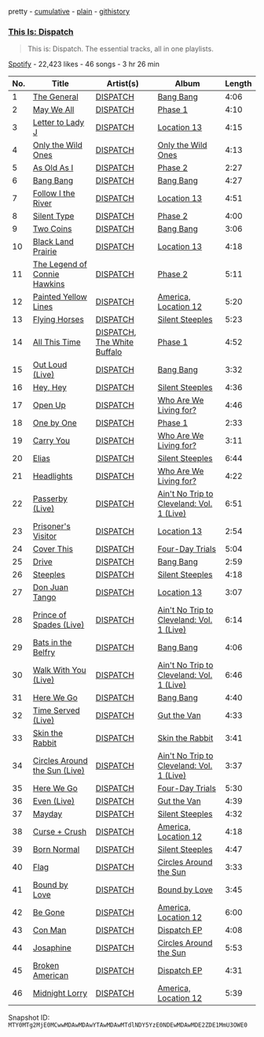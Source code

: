 pretty - [cumulative](/playlists/cumulative/37i9dQZF1DWVRrLXgTbWFy.md) - [plain](/playlists/plain/37i9dQZF1DWVRrLXgTbWFy) - [githistory](https://github.githistory.xyz/mackorone/spotify-playlist-archive/blob/main/playlists/plain/37i9dQZF1DWVRrLXgTbWFy)

### [This Is: Dispatch](https://open.spotify.com/playlist/37i9dQZF1DWVRrLXgTbWFy)

> This is: Dispatch\. The essential tracks, all in one playlists.

[Spotify](https://open.spotify.com/user/spotify) - 22,423 likes - 46 songs - 3 hr 26 min

| No. | Title | Artist(s) | Album | Length |
|---|---|---|---|---|
| 1 | [The General](https://open.spotify.com/track/6n6EXIwLtNwe4u4CFzENYm) | [DISPATCH](https://open.spotify.com/artist/6v4jPZO3UIDNJIgdxRxtr9) | [Bang Bang](https://open.spotify.com/album/0tN2TkilPoLmqN21UJBC77) | 4:06 |
| 2 | [May We All](https://open.spotify.com/track/1vUhUVQLAsQ4NO7eTX2iPD) | [DISPATCH](https://open.spotify.com/artist/6v4jPZO3UIDNJIgdxRxtr9) | [Phase 1](https://open.spotify.com/album/5pBSRdesFYKPhFQkJyVaKf) | 4:10 |
| 3 | [Letter to Lady J](https://open.spotify.com/track/2B0KBHKwtBUEP322xjivAX) | [DISPATCH](https://open.spotify.com/artist/6v4jPZO3UIDNJIgdxRxtr9) | [Location 13](https://open.spotify.com/album/7xsvlh4xGPtFwLBoM8fwtN) | 4:15 |
| 4 | [Only the Wild Ones](https://open.spotify.com/track/2acbW2I3x82OmRfKdV4hZq) | [DISPATCH](https://open.spotify.com/artist/6v4jPZO3UIDNJIgdxRxtr9) | [Only the Wild Ones](https://open.spotify.com/album/1j8RzcdyqwVeY0GYcM1RuT) | 4:13 |
| 5 | [As Old As I](https://open.spotify.com/track/1u7S2aLWpBYvSyRtnrAz6L) | [DISPATCH](https://open.spotify.com/artist/6v4jPZO3UIDNJIgdxRxtr9) | [Phase 2](https://open.spotify.com/album/4UwisqyTV8uD2ZcqzLiPo9) | 2:27 |
| 6 | [Bang Bang](https://open.spotify.com/track/2yGoiZes2YcueNA4nGDmdS) | [DISPATCH](https://open.spotify.com/artist/6v4jPZO3UIDNJIgdxRxtr9) | [Bang Bang](https://open.spotify.com/album/0tN2TkilPoLmqN21UJBC77) | 4:27 |
| 7 | [Follow I the River](https://open.spotify.com/track/5HOlRDfcAOoVn0LEry3S9A) | [DISPATCH](https://open.spotify.com/artist/6v4jPZO3UIDNJIgdxRxtr9) | [Location 13](https://open.spotify.com/album/7xsvlh4xGPtFwLBoM8fwtN) | 4:51 |
| 8 | [Silent Type](https://open.spotify.com/track/10tST99CjYXvwWjm31qgo4) | [DISPATCH](https://open.spotify.com/artist/6v4jPZO3UIDNJIgdxRxtr9) | [Phase 2](https://open.spotify.com/album/4UwisqyTV8uD2ZcqzLiPo9) | 4:00 |
| 9 | [Two Coins](https://open.spotify.com/track/0wsis8nb0CLqWoRvEPvwiS) | [DISPATCH](https://open.spotify.com/artist/6v4jPZO3UIDNJIgdxRxtr9) | [Bang Bang](https://open.spotify.com/album/0tN2TkilPoLmqN21UJBC77) | 3:06 |
| 10 | [Black Land Prairie](https://open.spotify.com/track/2e4oZfNCzmxePxVB4UA1aX) | [DISPATCH](https://open.spotify.com/artist/6v4jPZO3UIDNJIgdxRxtr9) | [Location 13](https://open.spotify.com/album/7xsvlh4xGPtFwLBoM8fwtN) | 4:18 |
| 11 | [The Legend of Connie Hawkins](https://open.spotify.com/track/0JhyRWLBB99GRmQS8EzZij) | [DISPATCH](https://open.spotify.com/artist/6v4jPZO3UIDNJIgdxRxtr9) | [Phase 2](https://open.spotify.com/album/4UwisqyTV8uD2ZcqzLiPo9) | 5:11 |
| 12 | [Painted Yellow Lines](https://open.spotify.com/track/36G0EHyZxajeNwD1aIEl5F) | [DISPATCH](https://open.spotify.com/artist/6v4jPZO3UIDNJIgdxRxtr9) | [America, Location 12](https://open.spotify.com/album/2GkDG2SbBX4lewmepYLAYV) | 5:20 |
| 13 | [Flying Horses](https://open.spotify.com/track/5bO5xc5BHe1aTsaqyRZLNU) | [DISPATCH](https://open.spotify.com/artist/6v4jPZO3UIDNJIgdxRxtr9) | [Silent Steeples](https://open.spotify.com/album/6uEgPlkfgRwWwEa4w62ZC2) | 5:23 |
| 14 | [All This Time](https://open.spotify.com/track/1y5JQk69pHVQzldFlaACJI) | [DISPATCH](https://open.spotify.com/artist/6v4jPZO3UIDNJIgdxRxtr9), [The White Buffalo](https://open.spotify.com/artist/3ohcHMuUq1717s8AH17hfT) | [Phase 1](https://open.spotify.com/album/5pBSRdesFYKPhFQkJyVaKf) | 4:52 |
| 15 | [Out Loud \(Live\)](https://open.spotify.com/track/1qmFsdNHa7QB1PRbSkkI0r) | [DISPATCH](https://open.spotify.com/artist/6v4jPZO3UIDNJIgdxRxtr9) | [Bang Bang](https://open.spotify.com/album/0tN2TkilPoLmqN21UJBC77) | 3:32 |
| 16 | [Hey, Hey](https://open.spotify.com/track/1CPu7d0xuY8Vuhd160AXqU) | [DISPATCH](https://open.spotify.com/artist/6v4jPZO3UIDNJIgdxRxtr9) | [Silent Steeples](https://open.spotify.com/album/6uEgPlkfgRwWwEa4w62ZC2) | 4:36 |
| 17 | [Open Up](https://open.spotify.com/track/4GFAu0p2aXgXxzEquGiv3v) | [DISPATCH](https://open.spotify.com/artist/6v4jPZO3UIDNJIgdxRxtr9) | [Who Are We Living for?](https://open.spotify.com/album/4IchgM9ZxWY1P2B3CD8vBj) | 4:46 |
| 18 | [One by One](https://open.spotify.com/track/1FLUzN82CfmhHHyOgSrNme) | [DISPATCH](https://open.spotify.com/artist/6v4jPZO3UIDNJIgdxRxtr9) | [Phase 1](https://open.spotify.com/album/5pBSRdesFYKPhFQkJyVaKf) | 2:33 |
| 19 | [Carry You](https://open.spotify.com/track/0k5XAy0jvxUD7tfYabdh33) | [DISPATCH](https://open.spotify.com/artist/6v4jPZO3UIDNJIgdxRxtr9) | [Who Are We Living for?](https://open.spotify.com/album/4IchgM9ZxWY1P2B3CD8vBj) | 3:11 |
| 20 | [Elias](https://open.spotify.com/track/4TxHeNgKUd5erPefZOtGhA) | [DISPATCH](https://open.spotify.com/artist/6v4jPZO3UIDNJIgdxRxtr9) | [Silent Steeples](https://open.spotify.com/album/6uEgPlkfgRwWwEa4w62ZC2) | 6:44 |
| 21 | [Headlights](https://open.spotify.com/track/6sJ9sVZDWuuxycGL0Fsx0m) | [DISPATCH](https://open.spotify.com/artist/6v4jPZO3UIDNJIgdxRxtr9) | [Who Are We Living for?](https://open.spotify.com/album/4IchgM9ZxWY1P2B3CD8vBj) | 4:22 |
| 22 | [Passerby \(Live\)](https://open.spotify.com/track/6hGmH2fy9qpiUolj3WZDdY) | [DISPATCH](https://open.spotify.com/artist/6v4jPZO3UIDNJIgdxRxtr9) | [Ain't No Trip to Cleveland: Vol\. 1 \(Live\)](https://open.spotify.com/album/05etf1lU1wskhttwwalWt5) | 6:51 |
| 23 | [Prisoner's Visitor](https://open.spotify.com/track/4CyDZ0uaDfmp2hfDKQAhyM) | [DISPATCH](https://open.spotify.com/artist/6v4jPZO3UIDNJIgdxRxtr9) | [Location 13](https://open.spotify.com/album/7xsvlh4xGPtFwLBoM8fwtN) | 2:54 |
| 24 | [Cover This](https://open.spotify.com/track/2eFvLVXiuZFthQi3AfRZ6S) | [DISPATCH](https://open.spotify.com/artist/6v4jPZO3UIDNJIgdxRxtr9) | [Four\-Day Trials](https://open.spotify.com/album/6uBXaU3i6MoX4au7MWSvCa) | 5:04 |
| 25 | [Drive](https://open.spotify.com/track/2vWn8JV1h7Can62UIWzTaA) | [DISPATCH](https://open.spotify.com/artist/6v4jPZO3UIDNJIgdxRxtr9) | [Bang Bang](https://open.spotify.com/album/0tN2TkilPoLmqN21UJBC77) | 2:59 |
| 26 | [Steeples](https://open.spotify.com/track/0gEoCrU6xxT1W9uukef0Ry) | [DISPATCH](https://open.spotify.com/artist/6v4jPZO3UIDNJIgdxRxtr9) | [Silent Steeples](https://open.spotify.com/album/6uEgPlkfgRwWwEa4w62ZC2) | 4:18 |
| 27 | [Don Juan Tango](https://open.spotify.com/track/7fySj7TrmP6J2ZHottIbEE) | [DISPATCH](https://open.spotify.com/artist/6v4jPZO3UIDNJIgdxRxtr9) | [Location 13](https://open.spotify.com/album/7xsvlh4xGPtFwLBoM8fwtN) | 3:07 |
| 28 | [Prince of Spades \(Live\)](https://open.spotify.com/track/1JGpEwN5VfCDvnoedlDmEg) | [DISPATCH](https://open.spotify.com/artist/6v4jPZO3UIDNJIgdxRxtr9) | [Ain't No Trip to Cleveland: Vol\. 1 \(Live\)](https://open.spotify.com/album/05etf1lU1wskhttwwalWt5) | 6:14 |
| 29 | [Bats in the Belfry](https://open.spotify.com/track/7FA1ppdbeJfRW7OnXQByNX) | [DISPATCH](https://open.spotify.com/artist/6v4jPZO3UIDNJIgdxRxtr9) | [Bang Bang](https://open.spotify.com/album/0tN2TkilPoLmqN21UJBC77) | 4:06 |
| 30 | [Walk With You \(Live\)](https://open.spotify.com/track/5klyccqwBPtIPpsDD0JP1j) | [DISPATCH](https://open.spotify.com/artist/6v4jPZO3UIDNJIgdxRxtr9) | [Ain't No Trip to Cleveland: Vol\. 1 \(Live\)](https://open.spotify.com/album/05etf1lU1wskhttwwalWt5) | 6:46 |
| 31 | [Here We Go](https://open.spotify.com/track/54hVYvjP7uWq4mYfMeZYBO) | [DISPATCH](https://open.spotify.com/artist/6v4jPZO3UIDNJIgdxRxtr9) | [Bang Bang](https://open.spotify.com/album/0tN2TkilPoLmqN21UJBC77) | 4:40 |
| 32 | [Time Served \(Live\)](https://open.spotify.com/track/2E6RzZbEdyAlelOlQBJUG1) | [DISPATCH](https://open.spotify.com/artist/6v4jPZO3UIDNJIgdxRxtr9) | [Gut the Van](https://open.spotify.com/album/0lwkFljU2lwnfkoM7i9vu9) | 4:33 |
| 33 | [Skin the Rabbit](https://open.spotify.com/track/6LrF8kwthvYkG1Ry8QnAcq) | [DISPATCH](https://open.spotify.com/artist/6v4jPZO3UIDNJIgdxRxtr9) | [Skin the Rabbit](https://open.spotify.com/album/6EfDkFiCmkVBD5hYCxexIv) | 3:41 |
| 34 | [Circles Around the Sun \(Live\)](https://open.spotify.com/track/7qLwSGooyq4MN50FqIPgIz) | [DISPATCH](https://open.spotify.com/artist/6v4jPZO3UIDNJIgdxRxtr9) | [Ain't No Trip to Cleveland: Vol\. 1 \(Live\)](https://open.spotify.com/album/05etf1lU1wskhttwwalWt5) | 3:37 |
| 35 | [Here We Go](https://open.spotify.com/track/2SQwcG8iID22NKNQr0WXhn) | [DISPATCH](https://open.spotify.com/artist/6v4jPZO3UIDNJIgdxRxtr9) | [Four\-Day Trials](https://open.spotify.com/album/6uBXaU3i6MoX4au7MWSvCa) | 5:30 |
| 36 | [Even \(Live\)](https://open.spotify.com/track/4o5yWbCrsekQ4pl9h2tTP8) | [DISPATCH](https://open.spotify.com/artist/6v4jPZO3UIDNJIgdxRxtr9) | [Gut the Van](https://open.spotify.com/album/0lwkFljU2lwnfkoM7i9vu9) | 4:39 |
| 37 | [Mayday](https://open.spotify.com/track/3Q4b3vyuYKHCOPtRtAfwz4) | [DISPATCH](https://open.spotify.com/artist/6v4jPZO3UIDNJIgdxRxtr9) | [Silent Steeples](https://open.spotify.com/album/6uEgPlkfgRwWwEa4w62ZC2) | 4:32 |
| 38 | [Curse + Crush](https://open.spotify.com/track/6IBtc1I5rFQ6mz6CwzC1fI) | [DISPATCH](https://open.spotify.com/artist/6v4jPZO3UIDNJIgdxRxtr9) | [America, Location 12](https://open.spotify.com/album/2GkDG2SbBX4lewmepYLAYV) | 4:18 |
| 39 | [Born Normal](https://open.spotify.com/track/1Vwg4vWXyvz2racwgAXP6N) | [DISPATCH](https://open.spotify.com/artist/6v4jPZO3UIDNJIgdxRxtr9) | [Silent Steeples](https://open.spotify.com/album/6uEgPlkfgRwWwEa4w62ZC2) | 4:47 |
| 40 | [Flag](https://open.spotify.com/track/0TD1PCl6bikwtHJe33NgsR) | [DISPATCH](https://open.spotify.com/artist/6v4jPZO3UIDNJIgdxRxtr9) | [Circles Around the Sun](https://open.spotify.com/album/0jJmlHqzfDNCQSLtZ1fS5J) | 3:33 |
| 41 | [Bound by Love](https://open.spotify.com/track/6BrtMRBXMl5orG47ZLd4Hm) | [DISPATCH](https://open.spotify.com/artist/6v4jPZO3UIDNJIgdxRxtr9) | [Bound by Love](https://open.spotify.com/album/4x6gCCydqBEq0btbUv9HnF) | 3:45 |
| 42 | [Be Gone](https://open.spotify.com/track/6B4OBOe0XCBTmLlIi4uR7U) | [DISPATCH](https://open.spotify.com/artist/6v4jPZO3UIDNJIgdxRxtr9) | [America, Location 12](https://open.spotify.com/album/2GkDG2SbBX4lewmepYLAYV) | 6:00 |
| 43 | [Con Man](https://open.spotify.com/track/6yN9ks1wVuXEtflnr27ja9) | [DISPATCH](https://open.spotify.com/artist/6v4jPZO3UIDNJIgdxRxtr9) | [Dispatch EP](https://open.spotify.com/album/50vzl1IwW2qOaxElrt4CHD) | 4:08 |
| 44 | [Josaphine](https://open.spotify.com/track/00izcDmYuisJ2k1LDfPCWZ) | [DISPATCH](https://open.spotify.com/artist/6v4jPZO3UIDNJIgdxRxtr9) | [Circles Around the Sun](https://open.spotify.com/album/0jJmlHqzfDNCQSLtZ1fS5J) | 5:53 |
| 45 | [Broken American](https://open.spotify.com/track/6d5xuW3H6W3nsno3fCLJrk) | [DISPATCH](https://open.spotify.com/artist/6v4jPZO3UIDNJIgdxRxtr9) | [Dispatch EP](https://open.spotify.com/album/50vzl1IwW2qOaxElrt4CHD) | 4:31 |
| 46 | [Midnight Lorry](https://open.spotify.com/track/0OoODSk0hu4WWmi3yKbRP3) | [DISPATCH](https://open.spotify.com/artist/6v4jPZO3UIDNJIgdxRxtr9) | [America, Location 12](https://open.spotify.com/album/2GkDG2SbBX4lewmepYLAYV) | 5:39 |

Snapshot ID: `MTY0MTg2MjE0MCwwMDAwMDAwYTAwMDAwMTdlNDY5YzE0NDEwMDAwMDE2ZDE1MmU3OWE0`
